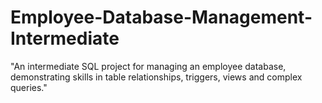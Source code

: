 # Employee-Database-Management-Intermediate
"An intermediate SQL project  for managing an employee database, demonstrating skills in table relationships, triggers, views and complex queries."
